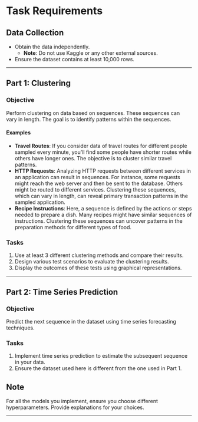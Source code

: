 
# Task Requirements

## Data Collection

- Obtain the data independently.
  - **Note**: Do not use Kaggle or any other external sources.
- Ensure the dataset contains at least 10,000 rows.

---

## Part 1: Clustering

### Objective

Perform clustering on data based on sequences. These sequences can vary in length. The goal is to identify patterns within the sequences.

#### Examples

- **Travel Routes**: If you consider data of travel routes for different people sampled every minute, you'll find some people have shorter routes while others have longer ones. The objective is to cluster similar travel patterns.
- **HTTP Requests**: Analyzing HTTP requests between different services in an application can result in sequences. For instance, some requests might reach the web server and then be sent to the database. Others might be routed to different services. Clustering these sequences, which can vary in length, can reveal primary transaction patterns in the sampled application.
- **Recipe Instructions**: Here, a sequence is defined by the actions or steps needed to prepare a dish. Many recipes might have similar sequences of instructions. Clustering these sequences can uncover patterns in the preparation methods for different types of food.

### Tasks

1. Use at least 3 different clustering methods and compare their results.
2. Design various test scenarios to evaluate the clustering results.
3. Display the outcomes of these tests using graphical representations.

---

## Part 2: Time Series Prediction

### Objective

Predict the next sequence in the dataset using time series forecasting techniques.

### Tasks

1. Implement time series prediction to estimate the subsequent sequence in your data.
2. Ensure the dataset used here is different from the one used in Part 1.

## Note

For all the models you implement, ensure you choose different hyperparameters. Provide explanations for your choices.

--- 


